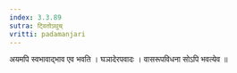 ```yaml
---
index: 3.3.89
sutra: ट्वितोऽथुच्
vritti: padamanjari
---
```


 अयमपि स्वभावाद्भाव एव भवति । घञादेरपवादः । वासरूपविधना सोऽपि भवत्येव ॥